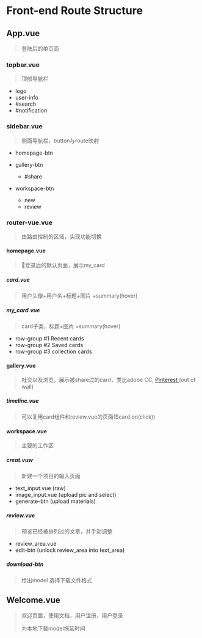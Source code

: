 # Front-end Route Structure

## App.vue 

> 登陆后的单页面 

### topbar.vue

> 顶部导航栏	    

- logo
- user-info
- #search
- #notification

###  sidebar.vue

> 侧面导航栏，button与route映射

- homepage-btn

- gallery-btn
  - #share 

- workspace-btn
  - new
  - review

### router-vue.vue

> 由路由控制的区域，实现功能切换

#### homepage.vue

> 登录后的默认页面，展示my_card

#####    card.vue  

>  用户头像+用户名+标题+图片 +summary(hover)

#####    my_card.vue 	

> card子类，标题+图片 +summary(hover)

- row-group #1 Recent cards
- row-group #2 Saved cards
- row-group #3 collection cards

#### gallery.vue 

> 社交以及浏览，展示被share过的card，类比adobe CC, [Pinterest ](www.pinterest.com) (out of wall)

##### timeline.vue  <like twitter lazy loading>

> 可以复用card组件和review.vue的页面($card.on(click))

#### workspace.vue

> 主要的工作区

##### creat.vuw

> 新建一个项目的输入页面

- text_input.vue (raw)
- image_input.vue (upload pic and select)
- generate-btn  (upload materials)

##### review.vue

> 预览已经被排列过的文章，并手动调整

- review_area.vue
- edit-btn (unlock review_area into text_area)

##### download-btn

> 给出model 选择下载文件格式

## Welcome.vue

> 欢迎页面，使用文档，用户注册，用户登录
>
> 为本地下载model拖延时间